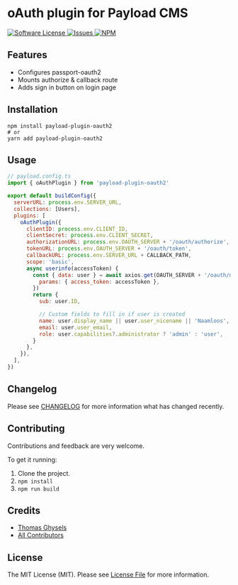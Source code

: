 # oAuth plugin for Payload CMS

<a href="LICENSE">
  <img src="https://img.shields.io/badge/license-MIT-brightgreen.svg" alt="Software License" />
</a>
<a href="https://github.com/thgh/payload-plugin-oauth2/issues">
  <img src="https://img.shields.io/github/issues/thgh/payload-plugin-oauth2.svg" alt="Issues" />
</a>
<a href="https://npmjs.org/package/payload-plugin-oauth2">
  <img src="https://img.shields.io/npm/v/payload-plugin-oauth2.svg?style=flat-squar" alt="NPM" />
</a>

## Features

- Configures passport-oauth2
- Mounts authorize & callback route
- Adds sign in button on login page

## Installation

```
npm install payload-plugin-oauth2
# or
yarn add payload-plugin-oauth2
```

## Usage

```js
// payload.config.ts
import { oAuthPlugin } from 'payload-plugin-oauth2'

export default buildConfig({
  serverURL: process.env.SERVER_URL,
  collections: [Users],
  plugins: [
    oAuthPlugin({
      clientID: process.env.CLIENT_ID,
      clientSecret: process.env.CLIENT_SECRET,
      authorizationURL: process.env.OAUTH_SERVER + '/oauth/authorize',
      tokenURL: process.env.OAUTH_SERVER + '/oauth/token',
      callbackURL: process.env.SERVER_URL + CALLBACK_PATH,
      scope: 'basic',
      async userinfo(accessToken) {
        const { data: user } = await axios.get(OAUTH_SERVER + '/oauth/me', {
          params: { access_token: accessToken },
        })
        return {
          sub: user.ID,

          // Custom fields to fill in if user is created
          name: user.display_name || user.user_nicename || 'Naamloos',
          email: user.user_email,
          role: user.capabilities?.administrator ? 'admin' : 'user',
        }
      },
    }),
  ],
})
```

## Changelog

Please see [CHANGELOG](CHANGELOG.md) for more information what has changed recently.

## Contributing

Contributions and feedback are very welcome.

To get it running:

1. Clone the project.
2. `npm install`
3. `npm run build`

## Credits

- [Thomas Ghysels](https://github.com/thgh)
- [All Contributors][link-contributors]

## License

The MIT License (MIT). Please see [License File](LICENSE) for more information.

[link-contributors]: ../../contributors
